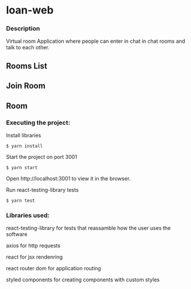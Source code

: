 # loan-web

### Description
Virtual room Application where people can enter in chat in chat rooms and talk to each other.

## Rooms List

## Join Room

## Room

### Executing the project:

Install libraries
```
$ yarn install
```

Start the project on port 3001
```
$ yarn start
```
Open http://localhost:3001 to view it in the browser.

Run react-testing-library tests
```
$ yarn test
```

### Libraries used:

react-testing-library for tests that reassamble how the user uses the software

axios for http requests

react for jsx rendenring

react router dom for application routing

styled components for creating components with custom styles
